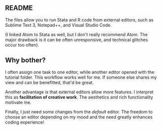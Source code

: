 ## README

The files allow you to run Stata and R code from external editors, such as Sublime Text 3, Notepad++, and Visual Studio Code.

(I linked Atom to Stata as well, but I don't really recommend Atom. The major drawback is it can be often unresponsive, and technical glitches occur too often).


## Why bother?
I often assign one task to one editor, while another editor opened with the tutorial folder. This workflow works well for me. If someone else shares my view and can be benefitted, that'd be great.

Another advantage is that external editors allow more features. I interpret this as **facilitation of creative work**. The aesthetics and rich functionality motivate me. 

Finally, I just need some changes from the *default* editor. The freedom to choose an editor depending on my mood and the need greatly enhances coding experience! 